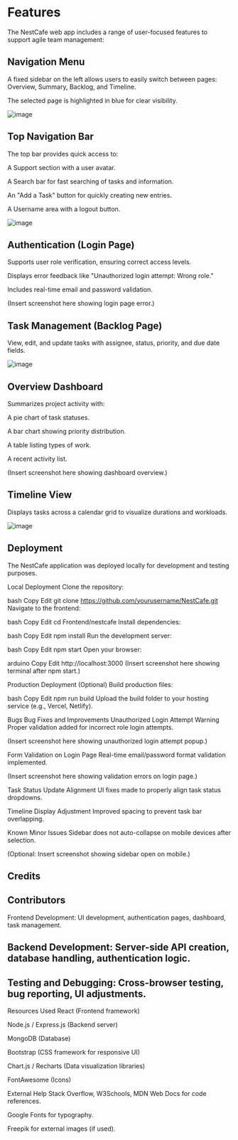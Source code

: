 # Features

The NestCafe web app includes a range of user-focused features to support agile team management:

## Navigation Menu
A fixed sidebar on the left allows users to easily switch between pages: Overview, Summary, Backlog, and Timeline.

The selected page is highlighted in blue for clear visibility.

![image](https://github.com/user-attachments/assets/c22ed925-5a1e-4d59-96c2-2df66d0a49b6)


## Top Navigation Bar
The top bar provides quick access to:

A Support section with a user avatar.

A Search bar for fast searching of tasks and information.

An "Add a Task" button for quickly creating new entries.

A Username area with a logout button.

![image](https://github.com/user-attachments/assets/e4bb7e12-dd9f-46b5-9914-1e912bd1551e)


## Authentication (Login Page)
Supports user role verification, ensuring correct access levels.

Displays error feedback like "Unauthorized login attempt: Wrong role."

Includes real-time email and password validation.

(Insert screenshot here showing login page error.)

## Task Management (Backlog Page)
View, edit, and update tasks with assignee, status, priority, and due date fields.

![image](https://github.com/user-attachments/assets/96c80200-cb87-45a1-816f-4d61c843e381)


## Overview Dashboard
Summarizes project activity with:

A pie chart of task statuses.

A bar chart showing priority distribution.

A table listing types of work.

A recent activity list.

(Insert screenshot here showing dashboard overview.)

## Timeline View
Displays tasks across a calendar grid to visualize durations and workloads.

![image](https://github.com/user-attachments/assets/9738337b-e630-42fa-86c0-9d274b403cd9)


## Deployment
The NestCafe application was deployed locally for development and testing purposes.

Local Deployment
Clone the repository:

bash
Copy
Edit
git clone https://github.com/yourusername/NestCafe.git
Navigate to the frontend:

bash
Copy
Edit
cd Frontend/nestcafe
Install dependencies:

bash
Copy
Edit
npm install
Run the development server:

bash
Copy
Edit
npm start
Open your browser:

arduino
Copy
Edit
http://localhost:3000
(Insert screenshot here showing terminal after npm start.)

Production Deployment (Optional)
Build production files:

bash
Copy
Edit
npm run build
Upload the build folder to your hosting service (e.g., Vercel, Netlify).

Bugs
Bug Fixes and Improvements
Unauthorized Login Attempt Warning
Proper validation added for incorrect role login attempts.

(Insert screenshot here showing unauthorized login attempt popup.)

Form Validation on Login Page
Real-time email/password format validation implemented.

(Insert screenshot here showing validation errors on login page.)

Task Status Update Alignment
UI fixes made to properly align task status dropdowns.

Timeline Display Adjustment
Improved spacing to prevent task bar overlapping.

Known Minor Issues
Sidebar does not auto-collapse on mobile devices after selection.

(Optional: Insert screenshot showing sidebar open on mobile.)

## Credits
## Contributors
Frontend Development: UI development, authentication pages, dashboard, task management.

## Backend Development: Server-side API creation, database handling, authentication logic.

## Testing and Debugging: Cross-browser testing, bug reporting, UI adjustments.

Resources Used
React (Frontend framework)

Node.js / Express.js (Backend server)

MongoDB (Database)

Bootstrap (CSS framework for responsive UI)

Chart.js / Recharts (Data visualization libraries)

FontAwesome (Icons)

External Help
Stack Overflow, W3Schools, MDN Web Docs for code references.

Google Fonts for typography.

Freepik for external images (if used).


